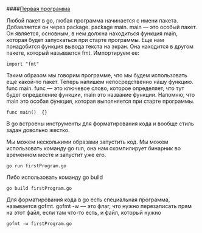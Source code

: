 ####[Первая программа](firstProgram.go)

Любой пакет в go, любая программа начинается с имени пакета. Добавляется он через package. package main. main — это
особый пакет. Он является, основным, в нем должна находиться функция main, которая будет запускаться при 
старте программы. Еще нам понадобится функция вывода текста на экран. Она находится в другом пакете, который называется
fmt. Импортируем ее:

```Golang
import "fmt"
```

Таким образом мы говорим программе, что мы будем использовать еще какой-то пакет. 
Теперь напишем непосредственно нашу функцию. func main. func — это ключевое слово, которое определяет, что тут будет 
определение функции, main это название функции. Напомню, что main это особая функция, которая выполняется при старте 
программы. 


```Golang
func main()  {}
```

В go встроены инструменты для форматирования кода и вообще стиль задан довольно жестко.

Мы можем несколькими образами запустить код. Мы можем использовать команду go run, она нам скомпилирует бинарник во 
временном месте и запустит уже его.

```Shell
go run firstProgram.go
```

Либо использовать команду go build

```Shell
go build firstProgram.go
```

Для форматирования кода в go есть специальная программа, называется gofmt. gofmt -w — это флаг, что нужно перезаписать
прям на этот файл, если там что-то есть, и файл, который нужно

```Shell
gofmt -w firstProgram.go
```